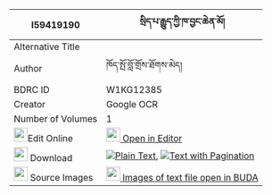 |I59419190|སྲིད་པ་རྒྱུད་ཀྱི་ཁ་བྱང་ཆེན་མོ། 
| --- | --- 
|Alternative Title |
|Author| ཁོད་སྤོ་བློ་གྲོས་ཐོགས་མེད།
|BDRC ID | W1KG12385
|Creator | Google OCR
|Number of Volumes| 1
|<img width="25" src="https://img.icons8.com/color/25/000000/edit-property.png">Edit Online| [<img width="25" src="https://avatars.githubusercontent.com/u/45091458?s=200&v=4"> Open in Editor](http://editor.openpecha.org/I59419190)
|<img width="25" src="https://img.icons8.com/fluent/48/000000/download-2.png"/>  Download | [![](https://img.icons8.com/color/20/000000/txt.png)Plain Text](https://github.com/Openpecha/I59419190/releases/download/v1/sipa_gyu_kyi_khajang_chen_mo_plain_I59419190.zip), [![](https://img.icons8.com/color/20/000000/txt.png)Text with Pagination](https://github.com/Openpecha/I59419190/releases/download/v1/sipa_gyu_kyi_khajang_chen_mo_pages_I59419190.zip)
|<img width="25" src="https://img.icons8.com/plasticine/100/000000/pictures-folder.png"/>  Source Images | [<img width="25" src="https://library.bdrc.io/icons/BUDA-small.svg"> Images of text file open in BUDA](https://library.bdrc.io/show/bdr:W1KG12385)